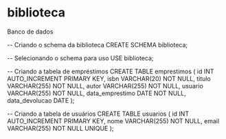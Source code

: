 # biblioteca
Banco de dados

-- Criando o schema da biblioteca
CREATE SCHEMA biblioteca;

-- Selecionando o schema para uso
USE biblioteca;

-- Criando a tabela de empréstimos
CREATE TABLE emprestimos (
    id INT AUTO_INCREMENT PRIMARY KEY,
    isbn VARCHAR(20) NOT NULL,
    titulo VARCHAR(255) NOT NULL,
    autor VARCHAR(255) NOT NULL,
    usuario VARCHAR(255) NOT NULL,
    data_emprestimo DATE NOT NULL,
    data_devolucao DATE
);

-- Criando a tabela de usuários
CREATE TABLE usuarios (
    id INT AUTO_INCREMENT PRIMARY KEY,
    nome VARCHAR(255) NOT NULL,
    email VARCHAR(255) NOT NULL UNIQUE
);
